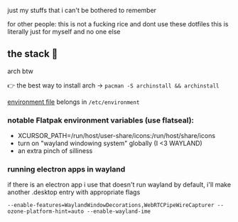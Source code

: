 just my stuffs that i can't be bothered to remember

for other people: this is not a fucking rice and dont use these dotfiles this is literally just for myself and no one else

## the stack 💮

arch btw

👉 the best way to install arch → `pacman -S archinstall && archinstall`

[environment file](environment) belongs in `/etc/environment`

### notable Flatpak environment variables (use flatseal):

- XCURSOR_PATH=/run/host/user-share/icons:/run/host/share/icons
- turn on "wayland windowing system" globally (I <3 WAYLAND)
- an extra pinch of silliness

### running electron apps in wayland

if there is an electron app i use that doesn't run wayland by default, i'll make another .desktop entry with appropriate flags

```
--enable-features=WaylandWindowDecorations,WebRTCPipeWireCapturer --ozone-platform-hint=auto --enable-wayland-ime
```

